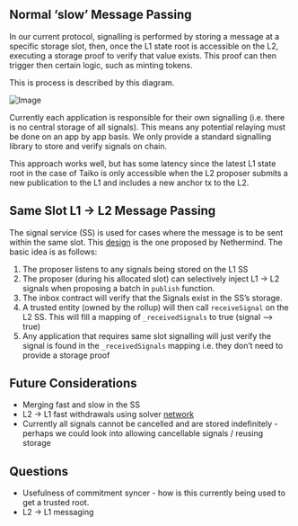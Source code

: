 ## Normal ‘slow’ Message Passing

In our current protocol, signalling is performed by storing a message at a specific storage slot, then, once the L1 state root is accessible on the L2, executing a storage proof to verify that value exists. This proof can then trigger then certain logic, such as minting tokens.

This is process is described by this diagram.

![Image](https://github.com/user-attachments/assets/5c27c6bc-cdd5-4964-8245-f5ae3f5b0272)

Currently each application is responsible for their own signalling (i.e. there is no central storage of all signals). This means any potential relaying must be done on an app by app basis. We only provide a standard signalling library to store and verify signals on chain.

This approach works well, but has some latency since the latest L1 state root in the case of Taiko is only accessible when the L2 proposer submits a new publication to the L1 and includes a new anchor tx to the L2.

## Same Slot L1 → L2 Message Passing

The signal service (SS) is used for cases where the message is to be sent within the same slot. This [design](https://ethresear.ch/t/same-slot-l1-l2-message-passing/21186) is the one proposed by Nethermind. The basic idea is as follows:

1. The proposer listens to any signals being stored on the L1 SS
2. The proposer (during his allocated slot) can selectively inject L1 → L2 signals when proposing a batch in `publish` function.
3. The inbox contract will verify that the Signals exist in the SS’s storage.
4. A trusted entity (owned by the rollup) will then call `receiveSignal` on the L2 SS. This will fill a mapping of `_receivedSignals` to true (signal —> true)
5. Any application that requires same slot signalling will just verify the signal is found in the `_receivedSignals` mapping i.e. they don’t need to provide a storage proof

## Future Considerations

- Merging fast and slow in the SS
- L2 → L1 fast withdrawals using solver [network](https://ethresear.ch/t/fast-and-slow-l2-l1-withdrawals/21161)
- Currently all signals cannot be cancelled and are stored indefinitely - perhaps we could look into allowing cancellable signals / reusing storage

## Questions

- Usefulness of commitment syncer - how is this currently being used to get a trusted root.
- L2 → L1 messaging
